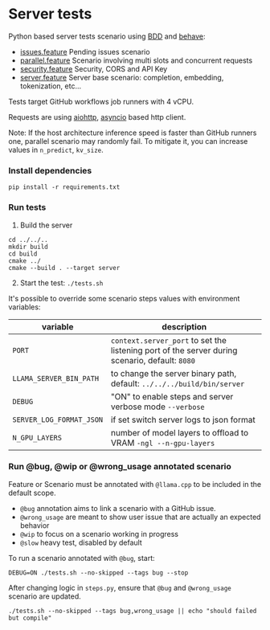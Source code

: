 # Server tests

Python based server tests scenario using [BDD](https://en.wikipedia.org/wiki/Behavior-driven_development)
and [behave](https://behave.readthedocs.io/en/latest/):

* [issues.feature](./features/issues.feature) Pending issues scenario
* [parallel.feature](./features/parallel.feature) Scenario involving multi slots and concurrent requests
* [security.feature](./features/security.feature) Security, CORS and API Key
* [server.feature](./features/server.feature) Server base scenario: completion, embedding, tokenization, etc...

Tests target GitHub workflows job runners with 4 vCPU.

Requests are
using [aiohttp](https://docs.aiohttp.org/en/stable/client_reference.html), [asyncio](https://docs.python.org/fr/3/library/asyncio.html)
based http client.

Note: If the host architecture inference speed is faster than GitHub runners one, parallel scenario may randomly fail.
To mitigate it, you can increase values in `n_predict`, `kv_size`.

### Install dependencies

`pip install -r requirements.txt`

### Run tests

1. Build the server

```shell
cd ../../..
mkdir build
cd build
cmake ../
cmake --build . --target server
```

2. Start the test: `./tests.sh`

It's possible to override some scenario steps values with environment variables:

| variable                 | description                                                                                    |
|--------------------------|------------------------------------------------------------------------------------------------|
| `PORT`                   | `context.server_port` to set the listening port of the server during scenario, default: `8080` |
| `LLAMA_SERVER_BIN_PATH`  | to change the server binary path, default: `../../../build/bin/server`                         |
| `DEBUG`                  | "ON" to enable steps and server verbose mode `--verbose`                                       |
| `SERVER_LOG_FORMAT_JSON` | if set switch server logs to json format                                                       |
| `N_GPU_LAYERS`           | number of model layers to offload to VRAM `-ngl --n-gpu-layers`                                |

### Run @bug, @wip or @wrong_usage annotated scenario

Feature or Scenario must be annotated with `@llama.cpp` to be included in the default scope.

- `@bug` annotation aims to link a scenario with a GitHub issue.
- `@wrong_usage` are meant to show user issue that are actually an expected behavior
- `@wip` to focus on a scenario working in progress
- `@slow` heavy test, disabled by default

To run a scenario annotated with `@bug`, start:

```shell
DEBUG=ON ./tests.sh --no-skipped --tags bug --stop
```

After changing logic in `steps.py`, ensure that `@bug` and `@wrong_usage` scenario are updated.

```shell
./tests.sh --no-skipped --tags bug,wrong_usage || echo "should failed but compile"
```

